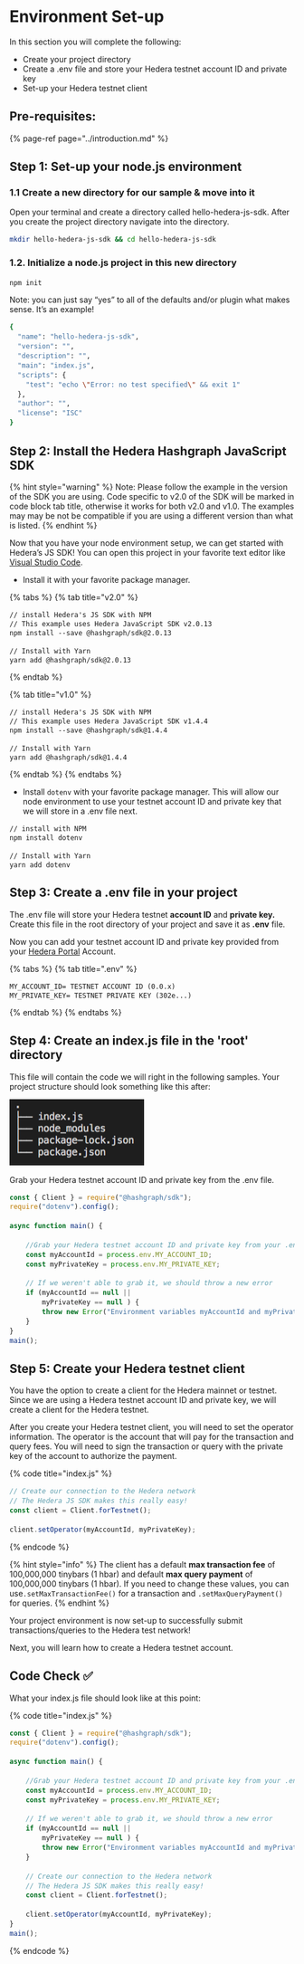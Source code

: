 # Environment Set-up

In this section you will complete the following:

* Create your project directory
* Create a .env file and store your Hedera testnet account ID and private key
* Set-up your Hedera testnet client

## Pre-requisites:

{% page-ref page="../introduction.md" %}

## Step 1: Set-up your node.js environment

### 1.1 Create a new directory for our sample & move into it

Open your terminal and create a directory called hello-hedera-js-sdk. After you create the project directory navigate into the directory.

```bash
mkdir hello-hedera-js-sdk && cd hello-hedera-js-sdk
```

### 1.2. Initialize a node.js project in this new directory

```bash
npm init
```

Note: you can just say “yes” to all of the defaults and/or plugin what makes sense. It’s an example!

```bash
{
  "name": "hello-hedera-js-sdk",
  "version": "",
  "description": "",
  "main": "index.js",
  "scripts": {
    "test": "echo \"Error: no test specified\" && exit 1"
  },
  "author": "",
  "license": "ISC"
}
```

## Step 2: Install the Hedera Hashgraph JavaScript SDK

{% hint style="warning" %}
Note: Please follow the example in the version of the SDK you are using. Code specific to v2.0 of the SDK will be marked in code block tab title, otherwise it works for both v2.0 and v1.0. The examples may may be not be compatible if you are using a different version than what is listed.
{% endhint %}

Now that you have your node environment setup, we can get started with Hedera’s JS SDK! You can open this project in your favorite text editor like [Visual Studio Code](https://code.visualstudio.com/Download).

* Install it with your favorite package manager.

{% tabs %}
{% tab title="v2.0" %}
```text
// install Hedera's JS SDK with NPM
// This example uses Hedera JavaScript SDK v2.0.13
npm install --save @hashgraph/sdk@2.0.13

// Install with Yarn
yarn add @hashgraph/sdk@2.0.13
```
{% endtab %}

{% tab title="v1.0" %}
```text
// install Hedera's JS SDK with NPM
// This example uses Hedera JavaScript SDK v1.4.4
npm install --save @hashgraph/sdk@1.4.4

// Install with Yarn
yarn add @hashgraph/sdk@1.4.4
```
{% endtab %}
{% endtabs %}

* Install `dotenv` with your favorite package manager. This will allow our node environment to use your testnet account ID and private key that we will store in a .env file next.

```text
// install with NPM
npm install dotenv

// Install with Yarn
yarn add dotenv
```

## Step 3: Create a .env file in your project

The .env file will store your Hedera testnet **account ID** and **private key.** Create this file in the root directory of your project and save it as **.env** file.

Now you can add your testnet account ID and private key provided from your [Hedera Portal](https://portal.hedera.com/) Account.

{% tabs %}
{% tab title=".env" %}
```text
MY_ACCOUNT_ID= TESTNET ACCOUNT ID (0.0.x)
MY_PRIVATE_KEY= TESTNET PRIVATE KEY (302e...)
```
{% endtab %}
{% endtabs %}

## Step 4: Create an index.js file in the 'root' directory

This file will contain the code we will right in the following samples. Your project structure should look something like this after:

![](../../.gitbook/assets/project_directory.png)

Grab your Hedera testnet account ID and private key from the .env file.

```javascript
const { Client } = require("@hashgraph/sdk");
require("dotenv").config();

async function main() {

    //Grab your Hedera testnet account ID and private key from your .env file
    const myAccountId = process.env.MY_ACCOUNT_ID;
    const myPrivateKey = process.env.MY_PRIVATE_KEY;

    // If we weren't able to grab it, we should throw a new error
    if (myAccountId == null ||
        myPrivateKey == null ) {
        throw new Error("Environment variables myAccountId and myPrivateKey must be present");
    }
}
main();
```

## Step 5: Create your Hedera testnet client

You have the option to create a client for the Hedera mainnet or testnet. Since we are using a Hedera testnet account ID and private key, we will create a client for the Hedera testnet.

After you create your Hedera testnet client, you will need to set the operator information. The operator is the account that will pay for the transaction and query fees. You will need to sign the transaction or query with the private key of the account to authorize the payment.

{% code title="index.js" %}
```javascript
// Create our connection to the Hedera network
// The Hedera JS SDK makes this really easy!
const client = Client.forTestnet();

client.setOperator(myAccountId, myPrivateKey);
```
{% endcode %}

{% hint style="info" %}
The client has a default **max transaction fee** of 100,000,000 tinybars \(1 hbar\) and default **max query payment** of 100,000,000 tinybars \(1 hbar\). If you need to change these values, you can use`.setMaxTransactionFee()` for a transaction and `.setMaxQueryPayment()` for queries.
{% endhint %}

Your project environment is now set-up to successfully submit transactions/queries to the Hedera test network!

Next, you will learn how to create a Hedera testnet account.

## Code Check ✅

What your index.js file should look like at this point:

{% code title="index.js" %}
```javascript
const { Client } = require("@hashgraph/sdk");
require("dotenv").config();

async function main() {

    //Grab your Hedera testnet account ID and private key from your .env file
    const myAccountId = process.env.MY_ACCOUNT_ID;
    const myPrivateKey = process.env.MY_PRIVATE_KEY;

    // If we weren't able to grab it, we should throw a new error
    if (myAccountId == null ||
        myPrivateKey == null ) {
        throw new Error("Environment variables myAccountId and myPrivateKey must be present");
    }

    // Create our connection to the Hedera network
    // The Hedera JS SDK makes this really easy!
    const client = Client.forTestnet();

    client.setOperator(myAccountId, myPrivateKey);
}
main();
```
{% endcode %}

